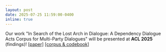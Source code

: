 ```yaml
---
layout: post
date: 2025-07-25 11:59:00-0400
inline: true
---
```


Our work "In Search of the Lost Arch in Dialogue: A Dependency Dialogue Acts Corpus for Multi-Party Dialogues" will be presented at **ACL 2025** (findings)! [[paper]](https://aclanthology.org/2025.findings-acl.1032/) [[corpus & codebook]](https://github.com/NSF-iSAT/DDA-corpus)
